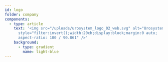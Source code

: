 ```yaml
---
id: logo
folder: company
components:
  - type: article
    text: '<img src="/uploads/urosystem_logo_02_web.svg" alt="Urosystem logo"
      style="filter:invert();width:20ch;display:block;margin:0 auto;
      aspect-ratio: 100 / 90.861" />'
    background:
      - type: gradient
        name: light-blue
---
```

